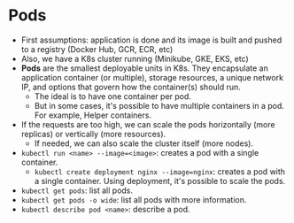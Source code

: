 # Pods

- First assumptions: application is done and its image is built and pushed to a registry (Docker Hub, GCR, ECR, etc)
- Also, we have a K8s cluster running (Minikube, GKE, EKS, etc)
- **Pods** are the smallest deployable units in K8s. They encapsulate an application container (or multiple), storage resources, a unique network IP, and options that govern how the container(s) should run.
  - The ideal is to have one container per pod.
  - But in some cases, it's possible to have multiple containers in a pod. For example, Helper containers.
- If the requests are too high, we can scale the pods horizontally (more replicas) or vertically (more resources).
  - If needed, we can also scale the cluster itself (more nodes).
- `kubectl run <name> --image=<image>`: creates a pod with a single container.
  - `kubectl create deployment nginx --image=nginx`: creates a pod with a single container. Using deployment, it's possible to scale the pods.
- `kubectl get pods`: list all pods.
- `kubectl get pods -o wide`: list all pods with more information.
- `kubectl describe pod <name>`: describe a pod.
